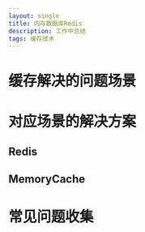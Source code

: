 ```yaml
---
layout: single
title: 内存数据库Redis
description: 工作中总结
tags: 缓存技术
---
```


# 缓存解决的问题场景


# 对应场景的解决方案
## Redis

## MemoryCache

# 常见问题收集
